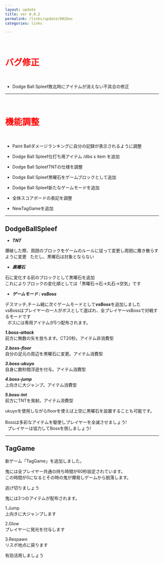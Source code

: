 ```yaml
---
layout: update
title: ver 0.0.2
permalink: /links/update/002boc
categories: links

---
```

<br>
<h1 id="1"><font color="red">バグ修正</font></h1><br>

+ <span class="green-badge">Dodge Ball Spleef</span>敗北時にアイテムが消えない不具合の修正


-----------------------------------------------------------

<br>
<h1 id="1"><font color="red">機能調整</font></h1><br>

+ <span class="blue-badge">Paint Ball</span>ダメージランキングに自分の記録が表示されるように調整

+ <span class="green-badge">Dodge Ball Spleef</span>仕打ち用アイテム /dbs s item を追加

+ <span class="green-badge">Dodge Ball Spleef</span>TNTの仕様を調整

+ <span class="green-badge">Dodge Ball Spleef</span>黒曜石をゲームブロックとして追加

+ <span class="green-badge">Dodge Ball Spleef</span>新たなゲームモードを追加  

+ <span class="yellow-badge">全体</span>スコアボードの表記を調整

+ <span class="red-badge">New</span>TagGameを追加 

-----------------------------------------------------------
## DodgeBallSpleef  

+ ***TNT***  

爆破した際、周囲のブロックをゲームのルールに従って変更し周囲に撒き散らすように変更  
ただし、黒曜石は対象とならない  

+ ***黒曜石***

石に変化する前のブロックとして黒曜石を追加<br>
これによりブロックの変化順としては「黒曜石→石→丸石→空気」です<br>

+ ***ゲームモード : vsBoss***

デスマッチ,チーム戦に次ぐゲームモードとして***vsBoss***を追加しました  
vsBossはプレイヤーの一人がボスとして選ばれ、全プレイヤーvsBossで対戦するモードです  
  
ボスには専用アイテムが5つ配布されます。

***1.boss-attack***<br>
前方に無数の矢を放ちます。CT20秒。アイテム非消費型<br>

***2.boss-floor***<br>
自分の足元の周辺を黒曜石に変更。アイテム消費型<br>

***3.boss-ukuyo***<br>
自身に数秒間浮遊を付与。アイテム消費型<br>

***4.boss-jump***<br>
上向きに大ジャンプ。アイテム消費型<br>

***5.boss-tnt***<br>
前方にTNTを発射。アイテム消費型<br>


ukuyoを使用しながらfloorを使えば上空に黒曜石を設置することも可能です。<br>  
Bossは多彩なアイテムを駆使しプレイヤーを全滅させましょう! <br>   
プレイヤーは協力してBossを倒しましょう!<br>  


-----------------------------------------------------------
## TagGame  

新ゲーム「TagGame」を追加しました。  

鬼には全プレイヤー共通の持ち時間が60秒設定されています。  
この時間が0になるとその時の鬼が爆発しゲームから脱落します。  

逃げ切りましょう  

鬼には3つのアイテムが配布されます。  

1.Jump  
上向きに大ジャンプします  

2.Glow  
プレイヤーに発光を付与します  

3.Respawn  
リスポ地点に戻ります  

有効活用しましょう　　












